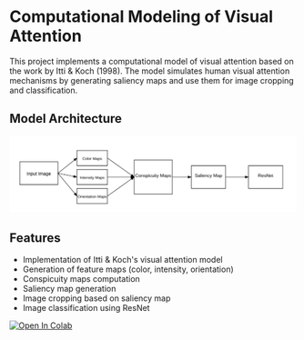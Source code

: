 # Computational Modeling of Visual Attention

This project implements a computational model of visual attention based on the work by Itti & Koch (1998). The model simulates human visual attention mechanisms by generating saliency maps and use them for image cropping and classification.

## Model Architecture

![model](model.png)

## Features

- Implementation of Itti & Koch's visual attention model
- Generation of feature maps (color, intensity, orientation)
- Conspicuity maps computation
- Saliency map generation
- Image cropping based on saliency map
- Image classification using ResNet


<a target="_blank" href="https://colab.research.google.com/github/pikabell/visual-attention-modeling/blob/main/itii_koch.ipynb">
  <img src="https://colab.research.google.com/assets/colab-badge.svg" alt="Open In Colab"/>
</a>
